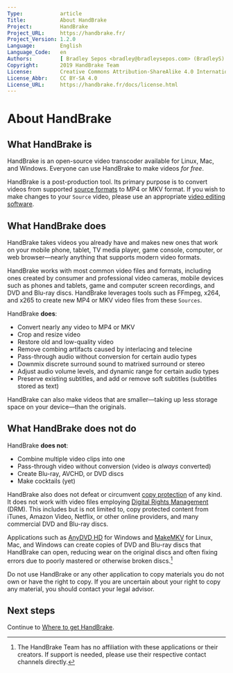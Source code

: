 ```yaml
---
Type:            article
Title:           About HandBrake
Project:         HandBrake
Project_URL:     https://handbrake.fr/
Project_Version: 1.2.0
Language:        English
Language_Code:   en
Authors:         [ Bradley Sepos <bradley@bradleysepos.com> (BradleyS) ]
Copyright:       2019 HandBrake Team
License:         Creative Commons Attribution-ShareAlike 4.0 International
License_Abbr:    CC BY-SA 4.0
License_URL:     https://handbrake.fr/docs/license.html
---
```


About HandBrake
===============

## What HandBrake is

HandBrake is an open-source video transcoder available for Linux, Mac, and Windows. Everyone can use HandBrake to make videos *for free*.

HandBrake is a post-production tool. Its primary purpose is to convert videos from supported [source formats](../technical/source-formats.html) to MP4 or MKV format. If you wish to make changes to your `Source` video, please use an appropriate [video editing software](https://en.wikipedia.org/wiki/List_of_video_editing_software).


## What HandBrake does

HandBrake takes videos you already have and makes new ones that work on your mobile phone, tablet, TV media player, game console, computer, or web browser—nearly anything that supports modern video formats.

HandBrake works with most common video files and formats, including ones created by consumer and professional video cameras, mobile devices such as phones and tablets, game and computer screen recordings, and DVD and Blu-ray discs. HandBrake leverages tools such as FFmpeg, x264, and x265 to create new MP4 or MKV video files from these `Sources`.

HandBrake **does**:

- Convert nearly any video to MP4 or MKV
- Crop and resize video
- Restore old and low-quality video
- Remove combing artifacts caused by interlacing and telecine
- Pass-through audio without conversion for certain audio types
- Downmix discrete surround sound to matrixed surround or stereo
- Adjust audio volume levels, and dynamic range for certain audio types
- Preserve existing subtitles, and add or remove soft subtitles (subtitles stored as text)

HandBrake can also make videos that are smaller—taking up less storage space on your device—than the originals.


## What HandBrake does not do

HandBrake **does not**:

- Combine multiple video clips into one
- Pass-through video without conversion (video is *always* converted)
- Create Blu-ray, AVCHD, or DVD discs
- Make cocktails (yet)

HandBrake also does not defeat or circumvent [copy protection](https://en.wikipedia.org/wiki/Copy_protection) of any kind. It does not work with video files employing [Digital Rights Management](https://en.wikipedia.org/wiki/Digital_rights_management) (DRM). This includes but is not limited to, copy protected content from iTunes, Amazon Video, Netflix, or other online providers, and many commercial DVD and Blu-ray discs.

Applications such as [AnyDVD HD](https://en.wikipedia.org/wiki/AnyDVD) for Windows and [MakeMKV](https://www.google.com/search?q=makemkv&ie=utf-8&oe=utf-8) for Linux, Mac, and Windows can create copies of DVD and Blu-ray discs that HandBrake can open, reducing wear on the original discs and often fixing errors due to poorly mastered or otherwise broken discs.[^third-party-apps]

Do not use HandBrake or any other application to copy materials you do not own or have the right to copy. If you are uncertain about your right to copy any material, you should contact your legal advisor.

<!-- .continue -->

## Next steps

<!-- .success -->

Continue to [Where to get HandBrake](../get-handbrake/where-to-get-handbrake.html).

<!-- /.success -->

<!-- /.continue -->

[^third-party-apps]: The HandBrake Team has no affiliation with these applications or their creators. If support is needed, please use their respective contact channels directly.
